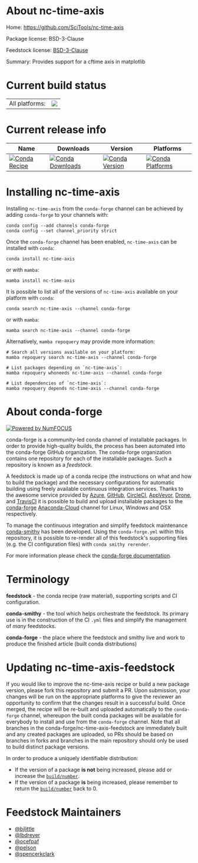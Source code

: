 About nc-time-axis
==================

Home: https://github.com/SciTools/nc-time-axis

Package license: BSD-3-Clause

Feedstock license: [BSD-3-Clause](https://github.com/conda-forge/nc_time_axis-feedstock/blob/main/LICENSE.txt)

Summary: Provides support for a cftime axis in matplotlib

Current build status
====================


<table><tr><td>All platforms:</td>
    <td>
      <a href="https://dev.azure.com/conda-forge/feedstock-builds/_build/latest?definitionId=4776&branchName=main">
        <img src="https://dev.azure.com/conda-forge/feedstock-builds/_apis/build/status/nc_time_axis-feedstock?branchName=main">
      </a>
    </td>
  </tr>
</table>

Current release info
====================

| Name | Downloads | Version | Platforms |
| --- | --- | --- | --- |
| [![Conda Recipe](https://img.shields.io/badge/recipe-nc--time--axis-green.svg)](https://anaconda.org/conda-forge/nc-time-axis) | [![Conda Downloads](https://img.shields.io/conda/dn/conda-forge/nc-time-axis.svg)](https://anaconda.org/conda-forge/nc-time-axis) | [![Conda Version](https://img.shields.io/conda/vn/conda-forge/nc-time-axis.svg)](https://anaconda.org/conda-forge/nc-time-axis) | [![Conda Platforms](https://img.shields.io/conda/pn/conda-forge/nc-time-axis.svg)](https://anaconda.org/conda-forge/nc-time-axis) |

Installing nc-time-axis
=======================

Installing `nc-time-axis` from the `conda-forge` channel can be achieved by adding `conda-forge` to your channels with:

```
conda config --add channels conda-forge
conda config --set channel_priority strict
```

Once the `conda-forge` channel has been enabled, `nc-time-axis` can be installed with `conda`:

```
conda install nc-time-axis
```

or with `mamba`:

```
mamba install nc-time-axis
```

It is possible to list all of the versions of `nc-time-axis` available on your platform with `conda`:

```
conda search nc-time-axis --channel conda-forge
```

or with `mamba`:

```
mamba search nc-time-axis --channel conda-forge
```

Alternatively, `mamba repoquery` may provide more information:

```
# Search all versions available on your platform:
mamba repoquery search nc-time-axis --channel conda-forge

# List packages depending on `nc-time-axis`:
mamba repoquery whoneeds nc-time-axis --channel conda-forge

# List dependencies of `nc-time-axis`:
mamba repoquery depends nc-time-axis --channel conda-forge
```


About conda-forge
=================

[![Powered by
NumFOCUS](https://img.shields.io/badge/powered%20by-NumFOCUS-orange.svg?style=flat&colorA=E1523D&colorB=007D8A)](https://numfocus.org)

conda-forge is a community-led conda channel of installable packages.
In order to provide high-quality builds, the process has been automated into the
conda-forge GitHub organization. The conda-forge organization contains one repository
for each of the installable packages. Such a repository is known as a *feedstock*.

A feedstock is made up of a conda recipe (the instructions on what and how to build
the package) and the necessary configurations for automatic building using freely
available continuous integration services. Thanks to the awesome service provided by
[Azure](https://azure.microsoft.com/en-us/services/devops/), [GitHub](https://github.com/),
[CircleCI](https://circleci.com/), [AppVeyor](https://www.appveyor.com/),
[Drone](https://cloud.drone.io/welcome), and [TravisCI](https://travis-ci.com/)
it is possible to build and upload installable packages to the
[conda-forge](https://anaconda.org/conda-forge) [Anaconda-Cloud](https://anaconda.org/)
channel for Linux, Windows and OSX respectively.

To manage the continuous integration and simplify feedstock maintenance
[conda-smithy](https://github.com/conda-forge/conda-smithy) has been developed.
Using the ``conda-forge.yml`` within this repository, it is possible to re-render all of
this feedstock's supporting files (e.g. the CI configuration files) with ``conda smithy rerender``.

For more information please check the [conda-forge documentation](https://conda-forge.org/docs/).

Terminology
===========

**feedstock** - the conda recipe (raw material), supporting scripts and CI configuration.

**conda-smithy** - the tool which helps orchestrate the feedstock.
                   Its primary use is in the construction of the CI ``.yml`` files
                   and simplify the management of *many* feedstocks.

**conda-forge** - the place where the feedstock and smithy live and work to
                  produce the finished article (built conda distributions)


Updating nc-time-axis-feedstock
===============================

If you would like to improve the nc-time-axis recipe or build a new
package version, please fork this repository and submit a PR. Upon submission,
your changes will be run on the appropriate platforms to give the reviewer an
opportunity to confirm that the changes result in a successful build. Once
merged, the recipe will be re-built and uploaded automatically to the
`conda-forge` channel, whereupon the built conda packages will be available for
everybody to install and use from the `conda-forge` channel.
Note that all branches in the conda-forge/nc-time-axis-feedstock are
immediately built and any created packages are uploaded, so PRs should be based
on branches in forks and branches in the main repository should only be used to
build distinct package versions.

In order to produce a uniquely identifiable distribution:
 * If the version of a package **is not** being increased, please add or increase
   the [``build/number``](https://docs.conda.io/projects/conda-build/en/latest/resources/define-metadata.html#build-number-and-string).
 * If the version of a package **is** being increased, please remember to return
   the [``build/number``](https://docs.conda.io/projects/conda-build/en/latest/resources/define-metadata.html#build-number-and-string)
   back to 0.

Feedstock Maintainers
=====================

* [@bjlittle](https://github.com/bjlittle/)
* [@lbdreyer](https://github.com/lbdreyer/)
* [@ocefpaf](https://github.com/ocefpaf/)
* [@pelson](https://github.com/pelson/)
* [@spencerkclark](https://github.com/spencerkclark/)

